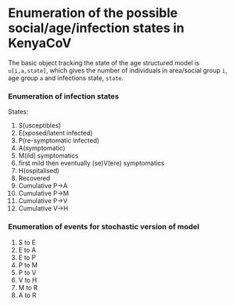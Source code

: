 # Enumeration of the possible social/age/infection states in KenyaCoV

The basic object tracking the state of the age structured model is `u[i,a,state]`, which gives the number of individuals in area/social group `i`, age group `a` and infections state, `state`.

### Enumeration of infection states

States:
1. S(usceptibles)
2. E(xposed/latent infected)
3. P(re-symptomatic infected)
4. A(symptomatic)
5. M(ild) symptomatics
6. first mild then eventually (se)V(ere) symptomatics
7. H(ospitalised)
8. Recovered
9. Cumulative P->A
10. Cumulative P->M
11. Cumulative P->V
12. Cumulative V->H

### Enumeration of events for stochastic version of model

1. S to E
2. E to A
3. E to P
4. P to M
5. P to V
6. V to H
7. M to R
8. A to R
